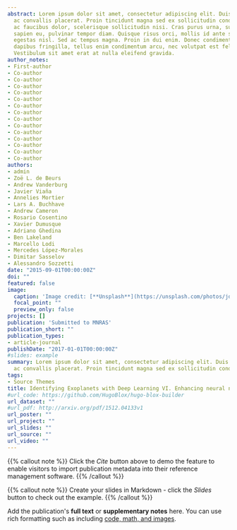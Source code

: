```yaml
---
abstract: Lorem ipsum dolor sit amet, consectetur adipiscing elit. Duis posuere tellus
  ac convallis placerat. Proin tincidunt magna sed ex sollicitudin condimentum. Sed
  ac faucibus dolor, scelerisque sollicitudin nisi. Cras purus urna, suscipit quis
  sapien eu, pulvinar tempor diam. Quisque risus orci, mollis id ante sit amet, gravida
  egestas nisl. Sed ac tempus magna. Proin in dui enim. Donec condimentum, sem id
  dapibus fringilla, tellus enim condimentum arcu, nec volutpat est felis vel metus.
  Vestibulum sit amet erat at nulla eleifend gravida.
author_notes:
- First-author
- Co-author
- Co-author
- Co-author
- Co-author
- Co-author
- Co-author
- Co-author
- Co-author
- Co-author
- Co-author
- Co-author
- Co-author
- Co-author
- Co-author
authors:
- admin
- Zoë L. de Beurs
- Andrew Vanderburg
- Javier Viaña
- Annelies Mortier
- Lars A. Buchhave
- Andrew Cameron
- Rosario Cosentino
- Xavier Dumusque
- Adriano Ghedina
- Ben Lakeland 
- Marcello Lodi
- Mercedes López-Morales 
- Dimitar Sasselov
- Alessandro Sozzetti
date: "2015-09-01T00:00:00Z"
doi: ""
featured: false
image:
  caption: 'Image credit: [**Unsplash**](https://unsplash.com/photos/jdD8gXaTZsc)'
  focal_point: ""
  preview_only: false
projects: []
publication: 'Submitted to MNRAS'
publication_short: ""
publication_types:
- article-journal
publishDate: "2017-01-01T00:00:00Z"
#slides: example
summary: Lorem ipsum dolor sit amet, consectetur adipiscing elit. Duis posuere tellus
  ac convallis placerat. Proin tincidunt magna sed ex sollicitudin condimentum.
tags:
- Source Themes
title: Identifying Exoplanets with Deep Learning VI. Enhancing neural network mitigation of stellar activity RV signals with additional metrics
#url_code: https://github.com/HugoBlox/hugo-blox-builder
url_dataset: ""
#url_pdf: http://arxiv.org/pdf/1512.04133v1
url_poster: ""
url_project: ""
url_slides: ""
url_source: ""
url_video: ""
---
```


{{% callout note %}}
Click the *Cite* button above to demo the feature to enable visitors to import publication metadata into their reference management software.
{{% /callout %}}

{{% callout note %}}
Create your slides in Markdown - click the *Slides* button to check out the example.
{{% /callout %}}

Add the publication's **full text** or **supplementary notes** here. You can use rich formatting such as including [code, math, and images](https://docs.hugoblox.com/content/writing-markdown-latex/).
